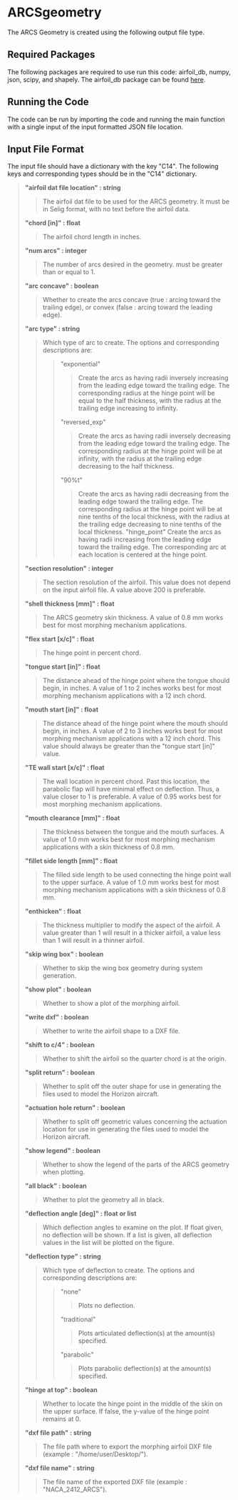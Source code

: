 # ARCSgeometry
The ARCS Geometry is created using the following output file type.

## Required Packages
The following packages are required to use run this code: airfoil_db, numpy, json, scipy, and shapely. The airfoil_db package can be found [here](https://github.com/usuaero/AirfoilDatabase).

## Running the Code
The code can be run by importing the code and running the main function with a single input of the input formatted JSON file location.

## Input File Format
The input file should have a dictionary with the key "C14". The following keys and corresponding types should be in the "C14" dictionary.

>**"airfoil dat file location" : string**
>>The airfoil dat file to be used for the ARCS geometry. It must be in Selig format, with no text before the airfoil data.
>>
>**"chord [in]" : float**
>>The airfoil chord length in inches.
>>
>**"num arcs" : integer**
>>The number of arcs desired in the geometry. must be greater than or equal to 1.
>>
>**"arc concave" : boolean**
>>Whether to create the arcs concave (true : arcing toward the trailing edge), or convex (false : arcing toward the leading edge).
>>
>**"arc type" : string**
>>Which type of arc to create. The options and corresponding descriptions are:
>>>"exponential"
>>>>Create the arcs as having radii inversely increasing from the leading edge toward the trailing edge. The corresponding radius at the hinge point will be equal to the half thickness, with the radius at the trailing edge increasing to infinity.
>>>>
>>>"reversed_exp"
>>>>Create the arcs as having radii inversely decreasing from the leading edge toward the trailing edge. The corresponding radius at the hinge point will be at infinity, with the radius at the trailing edge decreasing to the half thickness.
>>>>
>>>"90%t"
>>>>Create the arcs as having radii decreasing from the leading edge toward the trailing edge. The corresponding radius at the hinge point will be at nine tenths of the local thickness, with the radius at the trailing edge decreasing to nine tenths of the local thickness.
>>>"hinge_point"
>>>>Create the arcs as having radii increasing from the leading edge toward the trailing edge. The corresponding arc at each location is centered at the hinge point.
>>>>
>**"section resolution" : integer**
>>The section resolution of the airfoil. This value does not depend on the input airfoil file. A value above 200 is preferable.
>>
>**"shell thickness [mm]" : float**
>>The ARCS geometry skin thickness. A value of 0.8 mm works best for most morphing mechanism applications.
>>
>**"flex start [x/c]" : float**
>>The hinge point in percent chord.
>>
>**"tongue start [in]" : float**
>>The distance ahead of the hinge point where the tongue should begin, in inches. A value of 1 to 2 inches works best for most morphing mechanism applications with a 12 inch chord.
>>
>**"mouth start [in]" : float**
>>The distance ahead of the hinge point where the mouth should begin, in inches. A value of 2 to 3 inches works best for most morphing mechanism applications with a 12 inch chord. This value should always be greater than the "tongue start [in]" value.
>>
>**"TE wall start [x/c]" : float**
>>The wall location in percent chord. Past this location, the parabolic flap will have minimal effect on deflection. Thus, a value closer to 1 is preferable. A value of 0.95 works best for most morphing mechanism applications.
>>
>**"mouth clearance [mm]" : float**
>>The thickness between the tongue and the mouth surfaces. A value of 1.0 mm works best for most morphing mechanism applications with a skin thickness of 0.8 mm.
>>
>**"fillet side length [mm]" : float**
>>The filled side length to be used connecting the hinge point wall to the upper surface. A value of 1.0 mm works best for most morphing mechanism applications with a skin thickness of 0.8 mm.
>>
>**"enthicken" : float**
>>The thickness multiplier to modify the aspect of the airfoil. A value greater than 1 will result in a thicker airfoil, a value less than 1 will result in a thinner airfoil.
>>
>**"skip wing box" : boolean**
>>Whether to skip the wing box geometry during system generation.
>>
>**"show plot" : boolean**
>>Whether to show a plot of the morphing airfoil.
>>
>**"write dxf" : boolean**
>>Whether to write the airfoil shape to a DXF file.
>>
>**"shift to c/4" : boolean**
>>Whether to shift the airfoil so the quarter chord is at the origin.
>>
>**"split return" : boolean**
>>Whether to split off the outer shape for use in generating the files used to model the Horizon aircraft.
>>
>**"actuation hole return" : boolean**
>>Whether to split off geometric values concerning the actuation location for use in generating the files used to model the Horizon aircraft.
>>
>**"show legend" : boolean**
>>Whether to show the legend of the parts of the ARCS geometry when plotting.
>>
>**"all black" : boolean**
>>Whether to plot the geometry all in black.
>>
>**"deflection angle [deg]" : float or list**
>>Which deflection angles to examine on the plot. If float given, no deflection will be shown. If a list is given, all deflection values in the list will be plotted on the figure.
>>
>**"deflection type" : string**
>>Which type of deflection to create. The options and corresponding descriptions are:
>>>"none"
>>>>Plots no deflection.
>>>>
>>>"traditional"
>>>>Plots articulated deflection(s) at the amount(s) specified.
>>>>
>>>"parabolic"
>>>>Plots parabolic deflection(s) at the amount(s) specified.
>>>>
>**"hinge at top" : boolean**
>>Whether to locate the hinge point in the middle of the skin on the upper surface. If false, the y-value of the hinge point remains at 0.
>>
>**"dxf file path" : string**
>>The file path where to export the morphing airfoil DXF file (example : "/home/user/Desktop/").
>>
>**"dxf file name" : string**
>>The file name of the exported DXF file (example : "NACA_2412_ARCS").
>>
